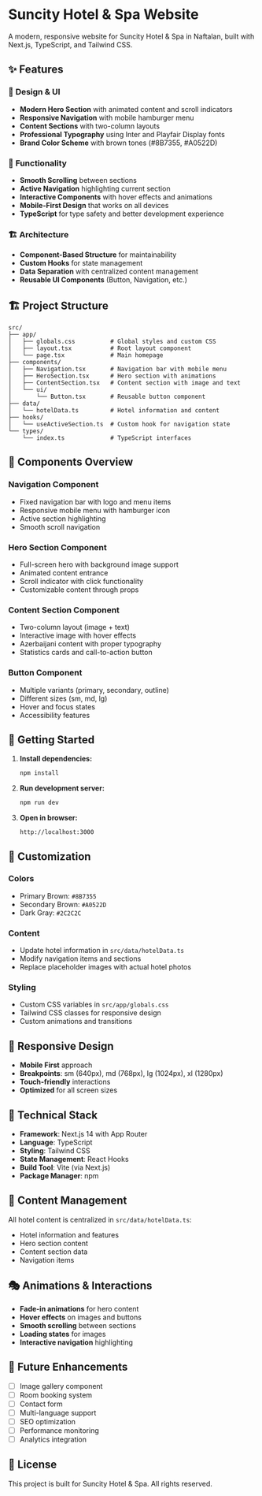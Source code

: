 # Suncity Hotel & Spa Website

A modern, responsive website for Suncity Hotel & Spa in Naftalan, built with Next.js, TypeScript, and Tailwind CSS.

## ✨ Features

### 🎨 **Design & UI**
- **Modern Hero Section** with animated content and scroll indicators
- **Responsive Navigation** with mobile hamburger menu
- **Content Sections** with two-column layouts
- **Professional Typography** using Inter and Playfair Display fonts
- **Brand Color Scheme** with brown tones (#8B7355, #A0522D)

### 🚀 **Functionality**
- **Smooth Scrolling** between sections
- **Active Navigation** highlighting current section
- **Interactive Components** with hover effects and animations
- **Mobile-First Design** that works on all devices
- **TypeScript** for type safety and better development experience

### 🏗️ **Architecture**
- **Component-Based Structure** for maintainability
- **Custom Hooks** for state management
- **Data Separation** with centralized content management
- **Reusable UI Components** (Button, Navigation, etc.)

## 🏗️ Project Structure

```
src/
├── app/
│   ├── globals.css          # Global styles and custom CSS
│   ├── layout.tsx           # Root layout component
│   └── page.tsx             # Main homepage
├── components/
│   ├── Navigation.tsx       # Navigation bar with mobile menu
│   ├── HeroSection.tsx      # Hero section with animations
│   ├── ContentSection.tsx   # Content section with image and text
│   └── ui/
│       └── Button.tsx       # Reusable button component
├── data/
│   └── hotelData.ts         # Hotel information and content
├── hooks/
│   └── useActiveSection.ts  # Custom hook for navigation state
└── types/
    └── index.ts             # TypeScript interfaces
```

## 🎯 **Components Overview**

### **Navigation Component**
- Fixed navigation bar with logo and menu items
- Responsive mobile menu with hamburger icon
- Active section highlighting
- Smooth scroll navigation

### **Hero Section Component**
- Full-screen hero with background image support
- Animated content entrance
- Scroll indicator with click functionality
- Customizable content through props

### **Content Section Component**
- Two-column layout (image + text)
- Interactive image with hover effects
- Azerbaijani content with proper typography
- Statistics cards and call-to-action button

### **Button Component**
- Multiple variants (primary, secondary, outline)
- Different sizes (sm, md, lg)
- Hover and focus states
- Accessibility features

## 🚀 **Getting Started**

1. **Install dependencies:**
   ```bash
   npm install
   ```

2. **Run development server:**
   ```bash
   npm run dev
   ```

3. **Open in browser:**
   ```
   http://localhost:3000
   ```

## 🎨 **Customization**

### **Colors**
- Primary Brown: `#8B7355`
- Secondary Brown: `#A0522D`
- Dark Gray: `#2C2C2C`

### **Content**
- Update hotel information in `src/data/hotelData.ts`
- Modify navigation items and sections
- Replace placeholder images with actual hotel photos

### **Styling**
- Custom CSS variables in `src/app/globals.css`
- Tailwind CSS classes for responsive design
- Custom animations and transitions

## 📱 **Responsive Design**

- **Mobile First** approach
- **Breakpoints**: sm (640px), md (768px), lg (1024px), xl (1280px)
- **Touch-friendly** interactions
- **Optimized** for all screen sizes

## 🔧 **Technical Stack**

- **Framework**: Next.js 14 with App Router
- **Language**: TypeScript
- **Styling**: Tailwind CSS
- **State Management**: React Hooks
- **Build Tool**: Vite (via Next.js)
- **Package Manager**: npm

## 📝 **Content Management**

All hotel content is centralized in `src/data/hotelData.ts`:
- Hotel information and features
- Hero section content
- Content section data
- Navigation items

## 🎭 **Animations & Interactions**

- **Fade-in animations** for hero content
- **Hover effects** on images and buttons
- **Smooth scrolling** between sections
- **Loading states** for images
- **Interactive navigation** highlighting

## 🔮 **Future Enhancements**

- [ ] Image gallery component
- [ ] Room booking system
- [ ] Contact form
- [ ] Multi-language support
- [ ] SEO optimization
- [ ] Performance monitoring
- [ ] Analytics integration

## 📄 **License**

This project is built for Suncity Hotel & Spa. All rights reserved.
